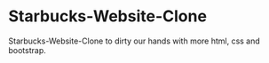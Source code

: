 # Starbucks-Website-Clone
Starbucks-Website-Clone to dirty our hands with more html, css and bootstrap.

